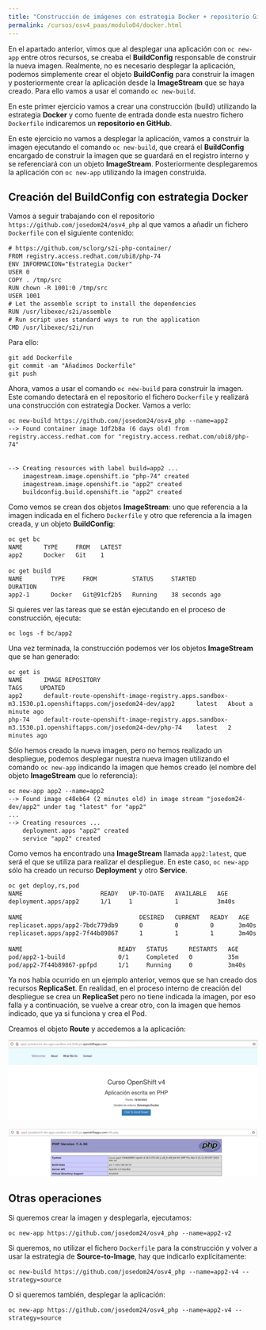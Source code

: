```yaml
---
title: "Construcción de imágenes con estrategia Docker + repositorio Git"
permalink: /cursos/osv4_paas/modulo04/docker.html
---
```


En el apartado anterior, vimos que al desplegar una aplicación con `oc new-app` entre otros recursos, se creaba el **BuildConfig** responsable de construir la nueva imagen. Realmente, no es necesario desplegar la aplicación, podemos simplemente crear el objeto **BuildConfig** para construir la imagen y posteriormente crear la aplicación desde la **ImageStream** que se haya creado. Para ello vamos a usar el comando `oc new-build`.

En este primer ejercicio vamos a crear una construcción (build) utilizando la estrategia **Docker** y como fuente de entrada donde esta nuestro fichero `Dockerfile` indicaremos  un **repositorio en GitHub**. 

En este ejercicio no vamos a desplegar la aplicación, vamos a construir la imagen ejecutando el comando `oc new-build`, que creará el **BuildConfig** encargado de construir la imagen que se guardará en el registro interno y se referenciará con un objeto **ImageStream**. Posteriormente desplegaremos la aplicación con `oc new-app` utilizando la imagen construida.

## Creación del BuildConfig con estrategia Docker

Vamos a seguir trabajando con el repositorio `https://github.com/josedom24/osv4_php` al que vamos a añadir un fichero `Dockerfile` con el siguiente contenido:

```
# https://github.com/sclorg/s2i-php-container/
FROM registry.access.redhat.com/ubi8/php-74
ENV INFORMACION="Estrategia Docker"
USER 0
COPY . /tmp/src
RUN chown -R 1001:0 /tmp/src
USER 1001
# Let the assemble script to install the dependencies
RUN /usr/libexec/s2i/assemble
# Run script uses standard ways to run the application
CMD /usr/libexec/s2i/run
``` 

Para ello:

    git add Dockerfile
    git commit -am "Añadimos Dockerfile"
    git push

Ahora, vamos a usar el comando `oc new-build` para construir la imagen. Este comando detectará en el repositorio el fichero `Dockerfile` y realizará una construcción con estrategia Docker. Vamos a verlo:

    oc new-build https://github.com/josedom24/osv4_php --name=app2
    --> Found container image 1df2b8a (6 days old) from registry.access.redhat.com for "registry.access.redhat.com/ubi8/php-74"

    
    --> Creating resources with label build=app2 ...
        imagestream.image.openshift.io "php-74" created
        imagestream.image.openshift.io "app2" created
        buildconfig.build.openshift.io "app2" created

Como vemos se crean dos objetos **ImageStream**: uno que referencia a la imagen indicada en el fichero `Dockerfile` y otro que referencia a la imagen creada, y un objeto **BuildConfig**:

    oc get bc
    NAME      TYPE     FROM   LATEST
    app2      Docker   Git    1

    oc get build
    NAME        TYPE     FROM          STATUS     STARTED          DURATION
    app2-1      Docker   Git@91cf2b5   Running    38 seconds ago   

Si quieres ver las tareas que se están ejecutando en el proceso de construcción, ejecuta:

    oc logs -f bc/app2

Una vez terminada, la construcción podemos ver los objetos **ImageStream** que se han generado:

    oc get is
    NAME      IMAGE REPOSITORY                                                                                         TAGS     UPDATED
    app2      default-route-openshift-image-registry.apps.sandbox-m3.1530.p1.openshiftapps.com/josedom24-dev/app2      latest   About a minute ago
    php-74    default-route-openshift-image-registry.apps.sandbox-m3.1530.p1.openshiftapps.com/josedom24-dev/php-74    latest   2 minutes ago

Sólo hemos creado la nueva imagen, pero no hemos realizado un despliegue, podemos desplegar nuestra nueva imagen utilizando el comando `oc new-app` indicando la imagen que hemos creado (el nombre del objeto **ImageStream** que lo referencia):

    oc new-app app2 --name=app2
    --> Found image c48eb64 (2 minutes old) in image stream "josedom24-dev/app2" under tag "latest" for "app2"
    ...
    --> Creating resources ...
        deployment.apps "app2" created
        service "app2" created

Como vemos ha encontrado una **ImageStream** llamada `app2:latest`, que será el que se utiliza para realizar el despliegue. En este caso, `oc new-app` sólo ha creado un recurso **Deployment** y otro **Service**.

    oc get deploy,rs,pod 
    NAME                      READY   UP-TO-DATE   AVAILABLE   AGE
    deployment.apps/app2      1/1     1            1           3m40s

    NAME                                 DESIRED   CURRENT   READY   AGE
    replicaset.apps/app2-7bdc779db9      0         0         0       3m40s
    replicaset.apps/app2-7f44b89867      1         1         1       3m40s

    NAME                           READY   STATUS      RESTARTS   AGE
    pod/app2-1-build               0/1     Completed   0          35m
    pod/app2-7f44b89867-ppfpd      1/1     Running     0          3m40s

Ya nos había ocurrido en un ejemplo anterior, vemos que se han creado dos recursos **ReplicaSet**. En realidad, en el proceso interno de creación del despliegue se crea un **ReplicaSet** pero no tiene indicada la imagen, por eso falla y a continuación, se vuelve a crear otro, con la imagen que hemos indicado, que ya si funciona y crea el Pod.

Creamos el objeto **Route** y accedemos a la aplicación:

![app2](img/app2-1.png)

![app2](img/app2-2.png)

## Otras operaciones

Si queremos crear la imagen y desplegarla, ejecutamos:

    oc new-app https://github.com/josedom24/osv4_php --name=app2-v2

Si queremos, no utilizar el fichero `Dockerfile` para la construcción y volver a usar la estrategia de **Source-to-Image**, hay que indicarlo explícitamente:

    oc new-build https://github.com/josedom24/osv4_php --name=app2-v4 --strategy=source

O si queremos también, desplegar la aplicación:

    oc new-app https://github.com/josedom24/osv4_php --name=app2-v4 --strategy=source

